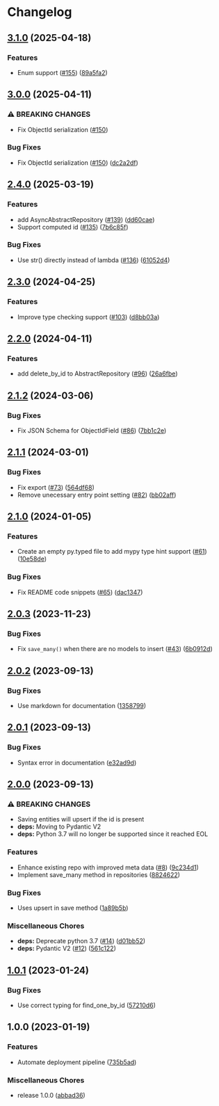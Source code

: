 # Changelog

## [3.1.0](https://github.com/jefersondaniel/pydantic-mongo/compare/v3.0.0...v3.1.0) (2025-04-18)


### Features

* Enum support ([#155](https://github.com/jefersondaniel/pydantic-mongo/issues/155)) ([89a5fa2](https://github.com/jefersondaniel/pydantic-mongo/commit/89a5fa28a1f7cdbdf7b49ed82c0d8ffa50aed82c))

## [3.0.0](https://github.com/jefersondaniel/pydantic-mongo/compare/v2.4.0...v3.0.0) (2025-04-11)


### ⚠ BREAKING CHANGES

* Fix ObjectId serialization ([#150](https://github.com/jefersondaniel/pydantic-mongo/issues/150))

### Bug Fixes

* Fix ObjectId serialization ([#150](https://github.com/jefersondaniel/pydantic-mongo/issues/150)) ([dc2a2df](https://github.com/jefersondaniel/pydantic-mongo/commit/dc2a2df97c728ef2c990d281bea057feab17df40))

## [2.4.0](https://github.com/jefersondaniel/pydantic-mongo/compare/v2.3.0...v2.4.0) (2025-03-19)


### Features

* add AsyncAbstractRepository ([#139](https://github.com/jefersondaniel/pydantic-mongo/issues/139)) ([dd60cae](https://github.com/jefersondaniel/pydantic-mongo/commit/dd60cae9510994ea9c1edb0a065ac97379022a44))
* Support computed id ([#135](https://github.com/jefersondaniel/pydantic-mongo/issues/135)) ([7b6c85f](https://github.com/jefersondaniel/pydantic-mongo/commit/7b6c85f46611fb45d116eb6a2f8274495bb0d077))


### Bug Fixes

* Use str() directly instead of lambda ([#136](https://github.com/jefersondaniel/pydantic-mongo/issues/136)) ([61052d4](https://github.com/jefersondaniel/pydantic-mongo/commit/61052d4c866a5928ae5119775ae45959e069d48d))

## [2.3.0](https://github.com/jefersondaniel/pydantic-mongo/compare/v2.2.0...v2.3.0) (2024-04-25)


### Features

* Improve type checking support ([#103](https://github.com/jefersondaniel/pydantic-mongo/issues/103)) ([d8bb03a](https://github.com/jefersondaniel/pydantic-mongo/commit/d8bb03a9ad0c75a722a0cf92252fc461642adcc1))

## [2.2.0](https://github.com/jefersondaniel/pydantic-mongo/compare/v2.1.2...v2.2.0) (2024-04-11)


### Features

* add delete_by_id to AbstractRepository ([#96](https://github.com/jefersondaniel/pydantic-mongo/issues/96)) ([26a6fbe](https://github.com/jefersondaniel/pydantic-mongo/commit/26a6fbe7c9f7bba1e6708d9e19831c59e6e93fac))

## [2.1.2](https://github.com/jefersondaniel/pydantic-mongo/compare/v2.1.1...v2.1.2) (2024-03-06)


### Bug Fixes

* Fix JSON Schema for ObjectIdField ([#86](https://github.com/jefersondaniel/pydantic-mongo/issues/86)) ([7bb1c2e](https://github.com/jefersondaniel/pydantic-mongo/commit/7bb1c2e31034a7fa8ba216ae1176b2e74cdeef70))

## [2.1.1](https://github.com/jefersondaniel/pydantic-mongo/compare/v2.1.0...v2.1.1) (2024-03-01)


### Bug Fixes

* Fix export ([#73](https://github.com/jefersondaniel/pydantic-mongo/issues/73)) ([564df68](https://github.com/jefersondaniel/pydantic-mongo/commit/564df68f43c7955eadb412fd8bdb8474ea25ccd7))
* Remove unecessary entry point setting ([#82](https://github.com/jefersondaniel/pydantic-mongo/issues/82)) ([bb02aff](https://github.com/jefersondaniel/pydantic-mongo/commit/bb02affb68161f4da811a34fe47c029fa4918a21))

## [2.1.0](https://github.com/jefersondaniel/pydantic-mongo/compare/v2.0.3...v2.1.0) (2024-01-05)


### Features

* Create an empty py.typed file to add mypy type hint support  ([#61](https://github.com/jefersondaniel/pydantic-mongo/issues/61)) ([10e58de](https://github.com/jefersondaniel/pydantic-mongo/commit/10e58de6ac52e45a56b88cff586151359c219b43))


### Bug Fixes

* Fix README code snippets ([#65](https://github.com/jefersondaniel/pydantic-mongo/issues/65)) ([dac1347](https://github.com/jefersondaniel/pydantic-mongo/commit/dac1347229d876b9a3de525f8566bbfc0c0c62bd))

## [2.0.3](https://github.com/jefersondaniel/pydantic-mongo/compare/v2.0.2...v2.0.3) (2023-11-23)


### Bug Fixes

* Fix `save_many()` when there are no models to insert ([#43](https://github.com/jefersondaniel/pydantic-mongo/issues/43)) ([6b0912d](https://github.com/jefersondaniel/pydantic-mongo/commit/6b0912de3a429c28991a8f2ae30b3147d0285d5b))

## [2.0.2](https://github.com/jefersondaniel/pydantic-mongo/compare/v2.0.1...v2.0.2) (2023-09-13)


### Bug Fixes

* Use markdown for documentation ([1358799](https://github.com/jefersondaniel/pydantic-mongo/commit/1358799567cbb0473d588477b8b85405ae068246))

## [2.0.1](https://github.com/jefersondaniel/pydantic-mongo/compare/v2.0.0...v2.0.1) (2023-09-13)


### Bug Fixes

* Syntax error in documentation ([e32ad9d](https://github.com/jefersondaniel/pydantic-mongo/commit/e32ad9d8552160132929110be3b0227ff16afc97))

## [2.0.0](https://github.com/jefersondaniel/pydantic-mongo/compare/v1.0.1...v2.0.0) (2023-09-13)


### ⚠ BREAKING CHANGES

* Saving entities will upsert if the id is present
* **deps:** Moving to Pydantic V2
* **deps:** Python 3.7 will no longer be supported since it reached EOL

### Features

* Enhance existing repo with improved meta data ([#8](https://github.com/jefersondaniel/pydantic-mongo/issues/8)) ([9c234d1](https://github.com/jefersondaniel/pydantic-mongo/commit/9c234d1fee8006bd846621840ed8d1851b2ac00d))
* Implement save_many method in repositories ([8824622](https://github.com/jefersondaniel/pydantic-mongo/commit/8824622407d043905e76fae8107e172f91a919a2))


### Bug Fixes

* Uses upsert in save method ([1a89b5b](https://github.com/jefersondaniel/pydantic-mongo/commit/1a89b5b0bf8f64069b783818254893751991634b))


### Miscellaneous Chores

* **deps:** Deprecate python 3.7 ([#14](https://github.com/jefersondaniel/pydantic-mongo/issues/14)) ([d01bb52](https://github.com/jefersondaniel/pydantic-mongo/commit/d01bb521d2fcafc508662ad5605e94010d402a35))
* **deps:** Pydantic V2  ([#12](https://github.com/jefersondaniel/pydantic-mongo/issues/12)) ([561c122](https://github.com/jefersondaniel/pydantic-mongo/commit/561c12277f1771bdaef52d4a1ef66ea9c6721326))

## [1.0.1](https://github.com/jefersondaniel/pydantic-mongo/compare/v1.0.0...v1.0.1) (2023-01-24)


### Bug Fixes

* Use correct typing for find_one_by_id ([57210d6](https://github.com/jefersondaniel/pydantic-mongo/commit/57210d6a415ad79aec7e7c277f449f819da9b7e9))

## 1.0.0 (2023-01-19)


### Features

* Automate deployment pipeline ([735b5ad](https://github.com/jefersondaniel/pydantic-mongo/commit/735b5ad343237d16260279d9bf18d72d77c71250))


### Miscellaneous Chores

* release 1.0.0 ([abbad36](https://github.com/jefersondaniel/pydantic-mongo/commit/abbad36ce9ba083bb4d6c05090a8b833d8bb4e07))
